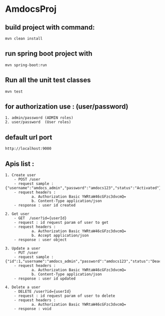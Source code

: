 # AmdocsProj

## build project with command:

	mvn clean install
	
## run spring boot project with

	mvn spring-boot:run  
	
## Run all the unit test classes
	mvn test

	
## for authorization use : (user/password)
	1. admin/password (ADMIN roles)
	2. user/password  (User roles)
	
## default url port
	http://localhost:9000
	
## Apis list :

	1. Create user
		- POST /user
		- request sample : {"username":"amdocs_admin","password":"amdocs123","status":"Activated"}
		- request headers :
				a. Authorization Basic YWRtaW46cGFzc3dvcmQ=
				b. Content-Type application/json 
		- response : user id created
		
	2. Get user
		- GET  /user?id={userId}
		- request : id request param of user to get
		- request headers :
				a. Authorization Basic YWRtaW46cGFzc3dvcmQ=
				b. Accept application/json
		- response : user object
		
	3. Update a user
		- PUT /user
		- request sample : {"id":1,"username":"amdocs_admin","password":"amdocs123","status":"Deactivated"}
		- request headers :
				a. Authorization Basic YWRtaW46cGFzc3dvcmQ=
				b. Content-Type application/json 
		- response : user id updated
		
	4. Delete a user
		- DELETE /user?id={userId}
		- request : id request param of user to delete
		- request headers :
				a. Authorization Basic YWRtaW46cGFzc3dvcmQ=
		- response : void
